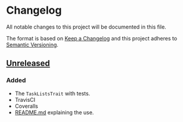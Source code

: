 # Changelog
All notable changes to this project will be documented in this file.

The format is based on [Keep a Changelog](http://keepachangelog.com/en/1.0.0/)
and this project adheres to [Semantic Versioning](http://semver.org/spec/v2.0.0.html).

## [Unreleased]
### Added
- The `TaskListsTrait` with tests.
- TravisCI
- Coveralls
- [README.md](./README.md) explaining the use.

[Unreleased]: https://github.com/kirra/markdown-task-lists
